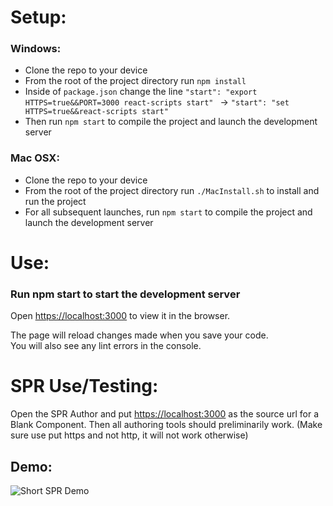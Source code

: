 # Setup:

### Windows:
- Clone the repo to your device
- From the root of the project directory run `npm install`
- Inside of `package.json` change the line `"start": "export HTTPS=true&&PORT=3000 react-scripts start" ` ->  `"start": "set HTTPS=true&&react-scripts start"`
- Then run `npm start` to compile the project and launch the development server

### Mac OSX:
- Clone the repo to your device
- From the root of the project directory run `./MacInstall.sh` to install and run the project
- For all subsequent launches, run `npm start` to compile the project and launch the development server


# Use:

### Run npm start to start the development server
Open [https://localhost:3000](https://localhost:3000) to view it in the browser.

The page will reload changes made when you save your code.<br>
You will also see any lint errors in the console.

# SPR Use/Testing:

Open the SPR Author and put [https://localhost:3000](https://localhost:3000) as the source url for a Blank Component. Then all authoring tools should preliminarily work. (Make sure use put https and not http, it will not work otherwise)

## Demo:
![Short SPR Demo](http://g.recordit.co/RkcyqPE0EZ.gif)
